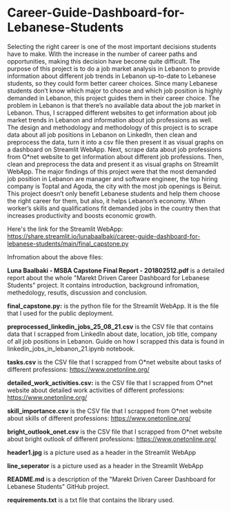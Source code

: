 # Career-Guide-Dashboard-for-Lebanese-Students
Selecting the right career is one of the most important decisions students have to make. With the increase in the number of career paths and opportunities, making this decision have become quite difficult. The purpose of this project is to do a job market analysis in Lebanon to provide information about different job trends in Lebanon up-to-date to Lebanese students, so they could form better career choices. Since many Lebanese students don’t know which major to choose and which job position is highly demanded in Lebanon, this project guides them in their career choice.  The problem in Lebanon is that there’s no available data about the job market in Lebanon. Thus,  I scrapped different websites to get information about job market trends in Lebanon and information about job professions as well. The design and methodology and methodology of this project is to scrape data about all job positions in Lebanon on LinkedIn, then clean and preprocess the data, turn it into a csv file then present it as visual graphs on a dashboard on Streamlit WebApp. Next, scrape data about job professions from O*net website to get information about different job professions. Then, clean and preprocess the data and present it as visual graphs on Streamlit WebApp. The major findings of this project were that the most demanded job position in Lebanon are manager and software engineer, the top hiring company is Toptal and Agoda, the city with the most job openings is Beirut. This project doesn’t only benefit Lebanese students and help them choose the right career for them, but also, it helps Lebanon’s economy. When worker’s skills and qualifications fit demanded jobs in the country then that increases productivity and boosts economic growth.   


Here's the link for the Streamlit WebApp: https://share.streamlit.io/lunabaalbaki/career-guide-dashboard-for-lebanese-students/main/final_capstone.py

Infromation about the above files:

**Luna Baalbaki - MSBA Capstone Final Report - 201802512.pdf**
is a detailed report about the whole "Marekt Driven Career Dashboard for Lebanese Students" project. It contains introduction, background infromation, methedology, resutls, discussion and conclusion. 

**final_capstone.py:** 
is the python file for the Streamlit WebApp. It is the file that I used for the public deployment. 

**preprocessed_linkedin_jobs_25_08_21.csv**
is the CSV file that contains data that I scrapped from LinkedIn about date, location, job title, company of all job positions in Lebanon. Guide on how I scrapped this data is found in linkedin_jobs_in_lebanon_21.ipynb notebook. 

**tasks.csv**
is the CSV file that I scrapped from O*net website about tasks of different professions: https://www.onetonline.org/

**detailed_work_activities.csv:**
is the CSV file that I scrapped from O*net website about detailed work activities of different professions: https://www.onetonline.org/

**skill_importance.csv**
is the CSV file that I scrapped from O*net website about skills of different professions: https://www.onetonline.org/

**bright_outlook_onet.csv**
is the CSV file that I scrapped from O*net website about bright outlook of different professions: https://www.onetonline.org/

**header1.jpg**
is a picture used as a header in the Streamlit WebApp

**line_seperator**
is a picture used as a header in the Streamlit WebApp

**README.md**
is a description of the "Marekt Driven Career Dashboard for Lebanese Students" GitHub project. 

**requirements.txt**
is a txt file that contains the library used. 

